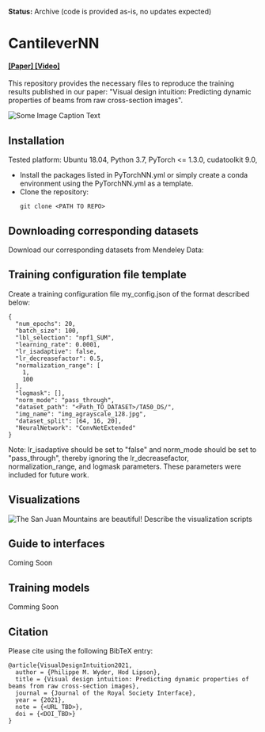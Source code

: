 **Status:** Archive (code is provided as-is, no updates expected)

# CantileverNN

#### [ [Paper] ](URL_TBD.com) [ [Video] ](URL_TBD.com)

This repository provides the necessary files to reproduce the training results published in our paper: "Visual design intuition: Predicting dynamic properties of beams from raw cross-section images".

![Some Image Caption Text](https://avatars1.githubusercontent.com/u/11238785?s=60&v=4 "Some other aption")

## Installation

Tested platform: Ubuntu 18.04, Python 3.7, PyTorch <= 1.3.0, cudatoolkit 9.0, 

- Install the packages listed in PyTorchNN.yml or simply create a conda environment using the PyTorchNN.yml as a template.
- Clone the repository:
    ```
    git clone <PATH TO REPO>
    ```
## Downloading corresponding datasets
Download our corresponding datasets from Mendeley Data: <REPO LINK>


## Training configuration file template
Create a training configuration file my_config.json of the format described below:

```
{
  "num_epochs": 20,
  "batch_size": 100, 
  "lbl_selection": "npf1_SUM",
  "learning_rate": 0.0001,
  "lr_isadaptive": false,
  "lr_decreasefactor": 0.5,
  "normalization_range": [
    1,
    100
  ],
  "logmask": [],
  "norm_mode": "pass_through",
  "dataset_path": "<Path_TO_DATASET>/TA50_DS/",
  "img_name": "img_agrayscale_128.jpg",
  "dataset_split": [64, 16, 20],
  "NeuralNetwork": "ConvNetExtended"
}
```
Note: lr_isadaptive should be set to "false" and norm_mode should be set to "pass_through", thereby ignoring the lr_decreasefactor, normalization_range, and logmask parameters. These parameters were included for future work.

## Visualizations
![The San Juan Mountains are beautiful!](/assets/images/san-juan-mountains.jpg "San Juan Mountains")
Describe the visualization scripts

## Guide to interfaces
Coming Soon

## Training models
Comming Soon

## Citation

Please cite using the following BibTeX entry:
```
@article{VisualDesignIntuition2021,
  author = {Philippe M. Wyder, Hod Lipson},
  title = {Visual design intuition: Predicting dynamic properties of beams from raw cross-section images},
  journal = {Journal of the Royal Society Interface},
  year = {2021},
  note = {<URL_TBD>},
  doi = {<DOI_TBD>}
}
```
